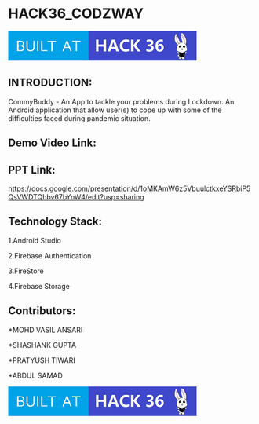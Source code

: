 # HACK36_CODZWAY
![GitHub Logo](/Made-at-Hack-36.png)

## INTRODUCTION:
CommyBuddy - An App to tackle your problems during Lockdown.
An Android application that allow user(s) to cope up with some of the difficulties faced during pandemic situation.

## Demo Video Link:

## PPT Link:
https://docs.google.com/presentation/d/1oMKAmW6z5VbuulctkxeYSRbiP5QsVWDTQhbv67bYnW4/edit?usp=sharing

## Technology Stack:

1.Android Studio

2.Firebase Authentication

3.FireStore

4.Firebase Storage

## Contributors:

*MOHD VASIL ANSARI

*SHASHANK GUPTA

*PRATYUSH TIWARI

*ABDUL SAMAD

![GitHub Logo](/Made-at-Hack-36.png)


